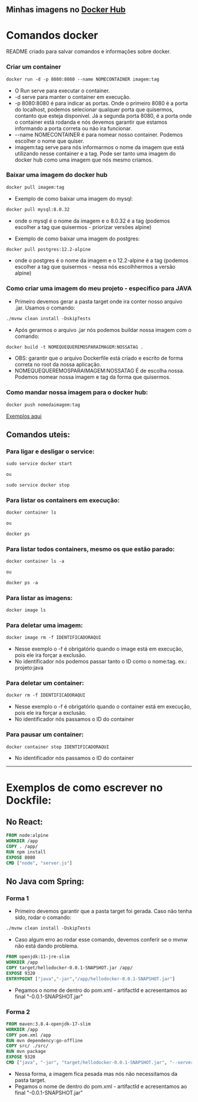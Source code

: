 ## Minhas imagens no [Docker Hub](https://hub.docker.com/repository/docker/henriquezanetti/helloworld/general)

# Comandos docker

README criado para salvar comandos e informações sobre docker.

### Criar um container

```dockerfile
docker run -d -p 8080:8080 --name NOMECONTAINER imagem:tag
```

- O Run serve para executar o container.
- -d serve para manter o container em execução.
- -p 8080:8080 é para indicar as portas. Onde o primeiro 8080 é a porta do localhost, podemos selecionar qualquer porta que quisermos, contanto que esteja disponivel. Já a segunda porta 8080, é a porta onde o container está rodanda e nós devemos garantir que estamos informando a porta correta ou não ira funcionar.
- --name NOMECONTAINER é para nomear nosso container. Podemos escolher o nome que quiser.
- imagem:tag serve para nós informarmos o nome da imagem que está utilizando nesse container e a tag. Pode ser tanto uma imagem do docker hub como uma imagem que nós mesmo criamos.

### Baixar uma imagem do docker hub

```dockerfile
docker pull imagem:tag
```

- Exemplo de como baixar uma imagem do mysql:

```dockerfile
docker pull mysql:8.0.32
```

- onde o mysql é o nome da imagem e o 8.0.32 é a tag (podemos escolher a tag que quisermos - priorizar versões alpine)

- Exemplo de como baixar uma imagem do postgres:

```dockerfile
docker pull postgres:12.2-alpine
```

- onde o postgres é o nome da imagem e o 12.2-alpine é a tag (podemos escolher a tag que quisermos - nessa nós escolhhermos a versão alpine)

### Como criar uma imagem do meu projeto - especifico para JAVA

- Primeiro devemos gerar a pasta target onde ira conter nosso arquivo .jar. Usamos o comando:

```dockerfile
./mvnw clean install -DskipTests
```

- Após gerarmos o arquivo .jar nós podemos buildar nossa imagem com o comando:

```dockerfile
docker build -t NOMEQUEQUEREMOSPARAIMAGEM:NOSSATAG .
```

- OBS: garantir que o arquivo Dockerfile está criado e escrito de forma correta no root da nossa aplicação.
- NOMEQUEQUEREMOSPARAIMAGEM:NOSSATAG É de escolha nossa. Podemos nomear nossa imagem e tag da forma que quisermos.

### Como mandar nossa imagem para o docker hub:

```dockerfile
docker push nomedaimagem:tag
```

[Exemplos aqui](https://medium.com/trainingcenter/docker-dockerhub-pull-e-push-nas-suas-imagens-57dffa0232ad)

## Comandos uteis:

### Para ligar e desligar o service:

```dockerfile
sudo service docker start

ou

sudo service docker stop
```

### Para listar os containers em execução:

```dockerfile
docker container ls

ou

docker ps
```

### Para listar todos containers, mesmo os que estão parado:

```dockerfile
docker container ls -a

ou

docker ps -a
```

### Para listar as imagens:

```dockerfile
docker image ls
```

### Para deletar uma imagem:

```dockerfile
docker image rm -f IDENTIFICADORAQUI
```

- Nesse exemplo o -f é obrigatório quando o image está em execução, pois ele ira forçar a exclusão.
- No identificador nós podemos passar tanto o ID como o nome:tag. ex.: projeto:java

### Para deletar um container:

```dockerfile
docker rm -f IDENTIFICADORAQUI
```

- Nesse exemplo o -f é obrigatório quando o container está em execução, pois ele ira forçar a exclusão.
- No identificador nós passamos o ID do container

### Para pausar um container:

```dockerfile
docker container stop IDENTIFICADORAQUI
```

- No identificador nós passamos o ID do container

---

# Exemplos de como escrever no Dockfile:

## No React:

```Dockerfile
FROM node:alpine
WORKDIR /app
COPY . /app/
RUN npm install
EXPOSE 8080
CMD ["node", "server.js"]
```

## No Java com Spring:

### Forma 1

- Primeiro devemos garantir que a pasta target foi gerada. Caso não tenha sido, rodar o comando:

```dockerfile
./mvnw clean install -DskipTests
```

- Caso algum erro ao rodar esse comando, devemos conferir se o mvnw não está dando problema.

```Dockerfile
FROM openjdk:11-jre-slim
WORKDIR /app
COPY target/hellodocker-0.0.1-SNAPSHOT.jar /app/
EXPOSE 9320
ENTRYPOINT ["java","-jar","/app/hellodocker-0.0.1-SNAPSHOT.jar"]
```

- Pegamos o nome de dentro do pom.xml - artifactId e acresentamos ao final "-0.0.1-SNAPSHOT.jar"

### Forma 2

```Dockerfile
FROM maven:3.8.4-openjdk-17-slim
WORKDIR /app
COPY pom.xml /app
RUN mvn dependency:go-offline
COPY src/ ./src/
RUN mvn package
EXPOSE 9320
CMD ["java", "-jar", "target/hellodocker-0.0.1-SNAPSHOT.jar", "--server.port=9320"]
```

- Nessa forma, a imagem fica pesada mas nós não necessitamos da pasta target.
- Pegamos o nome de dentro do pom.xml - artifactId e acresentamos ao final "-0.0.1-SNAPSHOT.jar"
